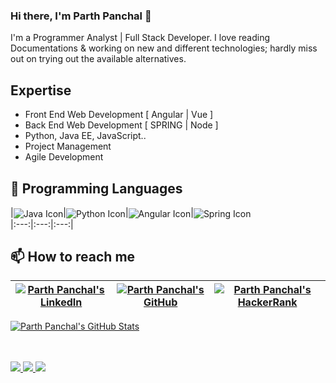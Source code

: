 <!--
**parthfloyd/parthfloyd** is a ✨ _special_ ✨ repository because its `README.md` (this file) appears on your GitHub profile.

Here are some ideas to get you started:

- 🔭 I’m currently working on ...
- 🌱 I’m currently learning ...
- 👯 I’m looking to collaborate on ...
- 🤔 I’m looking for help with ...
- 💬 Ask me about ...
- 📫 How to reach me: ...
- 😄 Pronouns: ...
- ⚡ Fun fact: ...
-->
### Hi there, I'm Parth Panchal 👋

I'm a Programmer Analyst | Full Stack Developer. I love reading Documentations & working on new and different technologies; hardly miss out on trying out the available alternatives.


## Expertise

* Front End Web Development [ Angular | Vue ]
* Back End Web Development [ SPRING | Node ]
* Python, Java EE, JavaScript..
* Project Management
* Agile Development

## :rocket: Programming Languages

|<img align="center" alt="Java Icon" src="https://img.icons8.com/dusk/50/000000/java-coffee-cup-logo.png"/>|<img align="center" alt="Python Icon" src="https://img.icons8.com/dusk/50/000000/python.png"/>|<img align="center" alt="Angular Icon" src="https://img.icons8.com/color/48/000000/angularjs.png"/>|<img align="center" alt="Spring Icon" img src="https://img.icons8.com/color/48/000000/spring-logo.png"/>
<br>
|:---:|:---:|:---:|


## 📫 How to reach me

|<a href="https://www.linkedin.com/in/parth-r-panchal/"><img align="center" alt="Parth Panchal's LinkedIn" src="https://img.icons8.com/bubbles/50/000000/linkedin.png"/></a>|<a href="https://github.com/parthfloyd"><img align="center" alt="Parth Panchal's GitHub" src="https://img.icons8.com/bubbles/50/000000/github.png"/></a>|<a href="https://www.hackerrank.com/parth6606?hr_r=1"><img align="center" alt="Parth Panchal's HackerRank" src="https://img.icons8.com/windows/50/000000/hackerrank.png"/></a>|
|:---:|:---:|:---:|


  <a href="https://github.com/bobypanchal" class="rich-diff-level-one">
    <img src="https://github-readme-stats.vercel.app/api?username=parthfloyd&title_color=333&text_color=777&show_icons=true" alt="Parth Panchal's GitHub Stats" >
  </a>
  
<br><br>
  <a href="https://badges.pufler.dev">
    <img src="https://badges.pufler.dev/visits/parthfloyd/parthfloyd?style=flat-square&color=blue&logo=github">
  </a>
  <a href="https://badges.pufler.dev">
    <img src="https://badges.pufler.dev/years/parthfloyd?style=flat-square&color=blue&logo=github">
  </a>
  <a href="https://badges.pufler.dev">
    <img src="https://badges.pufler.dev/repos/parthfloyd?style=flat-square&color=blue&logo=github">
  </a>


